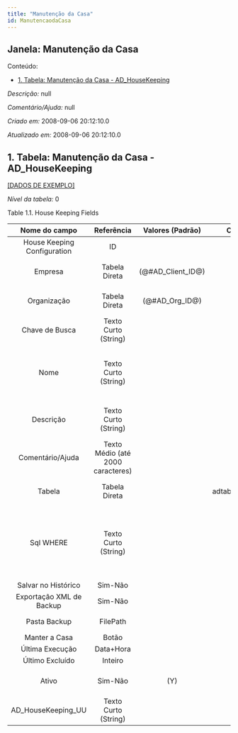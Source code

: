```yaml
---
title: "Manutenção da Casa"
id: ManutencaodaCasa
---
```

<div id="d143348e1" class="section chapter">

<div class="titlepage">

<div>

<div>

## Janela: Manutenção da Casa

</div>

</div>

</div>

<div class="toc">

<div class="toc-title">

Conteúdo:

</div>

  - <span class="section">[1. Tabela: Manutenção da Casa -
    AD\_HouseKeeping](#d143348e22)</span>

</div>

<span class="emphasis">*Descrição:* </span> null

<span class="emphasis">*Comentário/Ajuda:* </span>null

<span class="emphasis"> *Criado em:* </span>2008-09-06 20:12:10.0

<span class="emphasis">*Atualizado em:* </span>2008-09-06 20:12:10.0

<div id="d143348e22" class="section section">

<div class="titlepage">

<div>

<div>

## 1. Tabela: Manutenção da Casa - AD\_HouseKeeping

</div>

</div>

</div>

[\[DADOS DE EXEMPLO\]](data/AD_HouseKeeping_data)

<span class="emphasis">*Nível da tabela:* </span>0

</div>

<div id="d143348e31" class="table">

<div class="table-title">

Table 1.1. House Keeping
Fields

</div>

<div class="table-contents">

|        Nome do campo        |            Referência             |   Valores (Padrão)   |    Chave restritiva     |                Regra de validação                |                Descrição                 |                                                                          Comentário/Ajuda                                                                          |
| :-------------------------: | :-------------------------------: | :------------------: | :---------------------: | :----------------------------------------------: | :--------------------------------------: | :----------------------------------------------------------------------------------------------------------------------------------------------------------------: |
| House Keeping Configuration |                ID                 |                      |                         |                                                  |                                          |                                                                                                                                                                    |
|           Empresa           |           Tabela Direta           | (@\#AD\_Client\_ID@) |                         |        AD\_Client.AD\_Client\_ID \< \> 0         |    (semelhante ao primeiro relatório)    |                                                                        (ver o mesmo acima)                                                                         |
|         Organização         |           Tabela Direta           |  (@\#AD\_Org\_ID@)   |                         | (AD\_Org.IsSummary='N' OR AD\_Org.AD\_Org\_ID=0) |    (semelhante ao primeiro relatório)    |                                                                        (ver o mesmo acima)                                                                         |
|       Chave de Busca        |       Texto Curto (String)        |                      |                         |                                                  |    (semelhante ao primeiro relatório)    |                                                                        (ver o mesmo acima)                                                                         |
|            Nome             |       Texto Curto (String)        |                      |                         |                                                  |  Alphanumeric identifier of the entity   |            The name of an entity (record) is used as an default search option in addition to the search key. The name is up to 60 characters in length.            |
|          Descrição          |       Texto Curto (String)        |                      |                         |                                                  | Optional short description of the record |                                                            A description is limited to 255 characters.                                                             |
|      Comentário/Ajuda       | Texto Médio (até 2000 caracteres) |                      |                         |                                                  |             Comment or Hint              |                                            The Help field contains a hint, comment or help about the use of this item.                                             |
|           Tabela            |           Tabela Direta           |                      | adtable\_adhousekeeping |                                                  |        Database Table information        |                                                The Database Table provides the information of the table definition                                                 |
|          Sql WHERE          |       Texto Curto (String)        |                      |                         |                                                  |     Fully qualified SQL WHERE clause     | The Where Clause indicates the SQL WHERE clause to use for record selection. The WHERE clause is added to the query. Fully qualified means "tablename.columnname". |
|     Salvar no Histórico     |              Sim-Não              |                      |                         |                                                  |                                          |                                                                                                                                                                    |
|  Exportação XML de Backup   |              Sim-Não              |                      |                         |                                                  |                                          |                                                                                                                                                                    |
|        Pasta Backup         |             FilePath              |                      |                         |                                                  |              Backup Folder               |                                                                                                                                                                    |
|        Manter a Casa        |               Botão               |                      |                         |                                                  |                                          |                                                                                                                                                                    |
|       Última Execução       |             Data+Hora             |                      |                         |                                                  |                                          |                                                                                                                                                                    |
|       Último Excluído       |              Inteiro              |                      |                         |                                                  |                                          |                                                                                                                                                                    |
|            Ativo            |              Sim-Não              |         (Y)          |                         |                                                  |    (semelhante ao primeiro relatório)    |                                                                        (ver o mesmo acima)                                                                         |
|    AD\_HouseKeeping\_UU     |       Texto Curto (String)        |                      |                         |                                                  |                                          |                                                                                                                                                                    |

</div>

</div>

  

</div>
